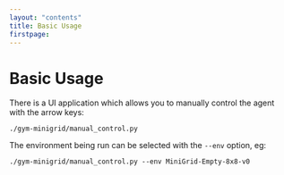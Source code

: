 ```yaml
---
layout: "contents"
title: Basic Usage
firstpage:
---
```


# Basic Usage

There is a UI application which allows you to manually control the agent with the arrow keys:
```
./gym-minigrid/manual_control.py
```

The environment being run can be selected with the `--env` option, eg:
```
./gym-minigrid/manual_control.py --env MiniGrid-Empty-8x8-v0
```